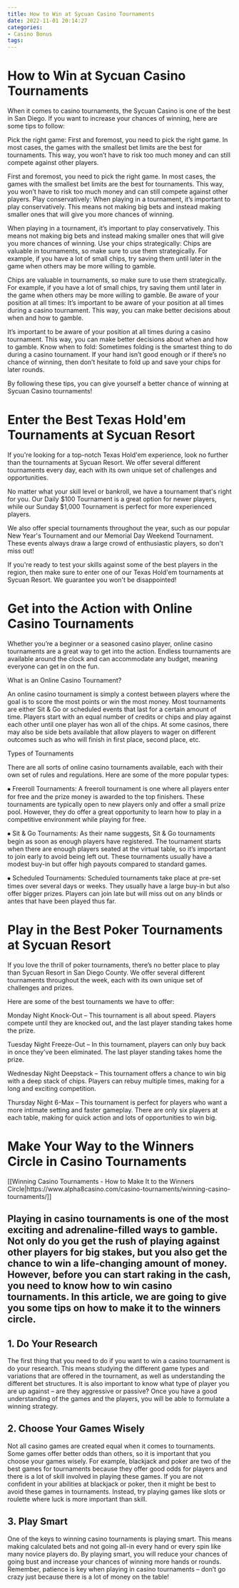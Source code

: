 ```yaml
---
title: How to Win at Sycuan Casino Tournaments
date: 2022-11-01 20:14:27
categories:
- Casino Bonus
tags:
---
```



#  How to Win at Sycuan Casino Tournaments

When it comes to casino tournaments, the Sycuan Casino is one of the best in San Diego. If you want to increase your chances of winning, here are some tips to follow:

Pick the right game: First and foremost, you need to pick the right game. In most cases, the games with the smallest bet limits are the best for tournaments. This way, you won’t have to risk too much money and can still compete against other players.

First and foremost, you need to pick the right game. In most cases, the games with the smallest bet limits are the best for tournaments. This way, you won’t have to risk too much money and can still compete against other players. Play conservatively: When playing in a tournament, it’s important to play conservatively. This means not making big bets and instead making smaller ones that will give you more chances of winning.

When playing in a tournament, it’s important to play conservatively. This means not making big bets and instead making smaller ones that will give you more chances of winning. Use your chips strategically: Chips are valuable in tournaments, so make sure to use them strategically. For example, if you have a lot of small chips, try saving them until later in the game when others may be more willing to gamble.

Chips are valuable in tournaments, so make sure to use them strategically. For example, if you have a lot of small chips, try saving them until later in the game when others may be more willing to gamble. Be aware of your position at all times: It’s important to be aware of your position at all times during a casino tournament. This way, you can make better decisions about when and how to gamble.

It’s important to be aware of your position at all times during a casino tournament. This way, you can make better decisions about when and how to gamble. Know when to fold: Sometimes folding is the smartest thing to do during a casino tournament. If your hand isn’t good enough or if there’s no chance of winning, then don’t hesitate to fold up and save your chips for later rounds.

By following these tips, you can give yourself a better chance of winning at Sycuan Casino tournaments!

#  Enter the Best Texas Hold'em Tournaments at Sycuan Resort

If you're looking for a top-notch Texas Hold'em experience, look no further than the tournaments at Sycuan Resort. We offer several different tournaments every day, each with its own unique set of challenges and opportunities.

No matter what your skill level or bankroll, we have a tournament that's right for you. Our Daily $100 Tournament is a great option for newer players, while our Sunday $1,000 Tournament is perfect for more experienced players.

We also offer special tournaments throughout the year, such as our popular New Year's Tournament and our Memorial Day Weekend Tournament. These events always draw a large crowd of enthusiastic players, so don't miss out!

If you're ready to test your skills against some of the best players in the region, then make sure to enter one of our Texas Hold'em tournaments at Sycuan Resort. We guarantee you won't be disappointed!

#  Get into the Action with Online Casino Tournaments

Whether you’re a beginner or a seasoned casino player, online casino tournaments are a great way to get into the action. Endless tournaments are available around the clock and can accommodate any budget, meaning everyone can get in on the fun.

What is an Online Casino Tournament?

An online casino tournament is simply a contest between players where the goal is to score the most points or win the most money. Most tournaments are either Sit & Go or scheduled events that last for a certain amount of time. Players start with an equal number of credits or chips and play against each other until one player has won all of the chips. At some casinos, there may also be side bets available that allow players to wager on different outcomes such as who will finish in first place, second place, etc.

Types of Tournaments

There are all sorts of online casino tournaments available, each with their own set of rules and regulations. Here are some of the more popular types:

⦁ Freeroll Tournaments: A freeroll tournament is one where all players enter for free and the prize money is awarded to the top finishers. These tournaments are typically open to new players only and offer a small prize pool. However, they do offer a great opportunity to learn how to play in a competitive environment while playing for free.

⦁ Sit & Go Tournaments: As their name suggests, Sit & Go tournaments begin as soon as enough players have registered. The tournament starts when there are enough players seated at the virtual table, so it’s important to join early to avoid being left out. These tournaments usually have a modest buy-in but offer high payouts compared to standard games.

⦁ Scheduled Tournaments: Scheduled tournaments take place at pre-set times over several days or weeks. They usually have a large buy-in but also offer bigger prizes. Players can join late but will miss out on any blinds or antes that have been played thus far.

#  Play in the Best Poker Tournaments at Sycuan Resort

If you love the thrill of poker tournaments, there’s no better place to play than Sycuan Resort in San Diego County. We offer several different tournaments throughout the week, each with its own unique set of challenges and prizes.

Here are some of the best tournaments we have to offer:

Monday Night Knock-Out – This tournament is all about speed. Players compete until they are knocked out, and the last player standing takes home the prize.

Tuesday Night Freeze-Out – In this tournament, players can only buy back in once they’ve been eliminated. The last player standing takes home the prize.

Wednesday Night Deepstack – This tournament offers a chance to win big with a deep stack of chips. Players can rebuy multiple times, making for a long and exciting competition.

Thursday Night 6-Max – This tournament is perfect for players who want a more intimate setting and faster gameplay. There are only six players at each table, making for quick action and lots of opportunities to win big.

#  Make Your Way to the Winners Circle in Casino Tournaments

<!-- You can start by reading our advice article on how to win tournaments:
--> [[Winning Casino Tournaments - How to Make It to the Winners Circle|https://www.alpha8casino.com/casino-tournaments/winning-casino-tournaments/]]

## Playing in casino tournaments is one of the most exciting and adrenaline-filled ways to gamble. Not only do you get the rush of playing against other players for big stakes, but you also get the chance to win a life-changing amount of money. However, before you can start raking in the cash, you need to know how to win casino tournaments. In this article, we are going to give you some tips on how to make it to the winners circle.

<h2>1. Do Your Research</h2>
The first thing that you need to do if you want to win a casino tournament is do your research. This means studying the different game types and variations that are offered in the tournament, as well as understanding the different bet structures. It is also important to know what type of player you are up against – are they aggressive or passive? Once you have a good understanding of the games and the players, you will be able to formulate a winning strategy.

<h2>2. Choose Your Games Wisely</h2>
Not all casino games are created equal when it comes to tournaments. Some games offer better odds than others, so it is important that you choose your games wisely. For example, blackjack and poker are two of the best games for tournaments because they offer good odds for players and there is a lot of skill involved in playing these games. If you are not confident in your abilities at blackjack or poker, then it might be best to avoid these games in tournaments. Instead, try playing games like slots or roulette where luck is more important than skill.

<h2>3. Play Smart</h2>
One of the keys to winning casino tournaments is playing smart. This means making calculated bets and not going all-in every hand or every spin like many novice players do. By playing smart, you will reduce your chances of going bust and increase your chances of winning more hands or rounds. Remember, patience is key when playing in casino tournaments – don’t go crazy just because there is a lot of money on the table!
